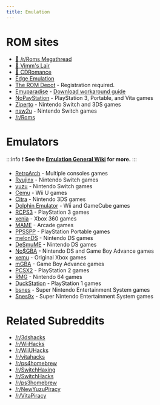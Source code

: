 ```yaml
---
title: Emulation
---
```


# ROM sites

- [🌟 /r/Roms Megathread](https://r-roms.github.io)
- [🌟 Vimm's Lair](https://vimm.net/?p=vault)
- [🌟 CDRomance](https://cdromance.com)
- [Edge Emulation](https://edgeemu.net)
- [The ROM Depot](https://theromdepot.com) - Registration required.
- [Emuparadise](https://www.emuparadise.me/roms-isos-games.php) - [Download workaround guide](https://www.reddit.com/120c0du)
- [NoPayStation](https://nopaystation.com) - PlayStation 3, Portable, and Vita games
- [Ziperto](https://www.ziperto.com) - Nintendo Switch and 3DS games
- [nsw2u](https://nsw2u.com) - Nintendo Switch games
- [/r/Roms](https://www.reddit.com/r/roms)

# Emulators

:::info
:exclamation: **See the [Emulation General Wiki](https://emulation.gametechwiki.com/index.php/Main_Page#Emulators) for more.**
:::

- [RetroArch](https://retroarch.com) - Multiple consoles games
- [Ryujinx](https://ryujinx.org) - Nintendo Switch games
- [yuzu](https://yuzu-emu.org) - Nintendo Switch games
- [Cemu](https://cemu.info) - Wii U games
- [Citra](https://citra-emu.org) - Nintendo 3DS games
- [Dolphin Emulator](https://dolphin-emu.org) - Wii and GameCube games
- [RCPS3](https://rpcs3.net) - PlayStation 3 games
- [xenia](https://xenia.jp) - Xbox 360 games
- [MAME](https://www.mamedev.org) - Arcade games
- [PPSSPP](https://www.ppsspp.org) - PlayStation Portable games
- [melonDS](https://melonds.kuribo64.net) - Nintendo DS games
- [DeSmuME](https://desmume.org) - Nintendo DS games
- [No$GBA](https://www.nogba.com) - Nintendo DS and Game Boy Advance games
- [xemu](https://xemu.app) - Original Xbox games
- [mGBA](https://mgba.io) - Game Boy Advance games
- [PCSX2](https://pcsx2.net) - PlayStation 2 games
- [RMG](https://github.com/Rosalie241/RMG) - Nintendo 64 games
- [DuckStation](https://www.duckstation.org) - PlayStation 1 games
- [bsnes](https://github.com/bsnes-emu/bsnes) - Super Nintendo Entertainment System games
- [Snes9x](https://www.snes9x.com) - Super Nintendo Entertainment System games

# Related Subreddits
- [/r/3dshacks](https://www.reddit.com/r/3dshacks) 
- [/r/WiiHacks](https://www.reddit.com/r/WiiHacks/)
- [/r/WiiUHacks](https://www.reddit.com/r/WiiUHacks)
- [/r/vitahacks](https://www.reddit.com/r/vitahacks/)
- [/r/ps4homebrew](https://www.reddit.com/r/ps4homebrew)
- [/r/SwitchHaxing](https://www.reddit.com/r/SwitchHaxing)
- [/r/SwitchHacks](https://www.reddit.com/r/SwitchHacks)
- [/r/ps3homebrew](https://www.reddit.com/r/ps3homebrew/)
- [/r/NewYuzuPiracy](https://www.reddit.com/r/NewYuzuPiracy)
- [/r/VitaPiracy](https://www.reddit.com/r/VitaPiracy/)
